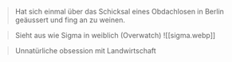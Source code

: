 > Hat sich einmal über das Schicksal eines Obdachlosen in Berlin geäussert und fing an zu weinen.

> Sieht aus wie Sigma in weiblich (Overwatch)
> ![[sigma.webp]]

> Unnatürliche obsession mit Landwirtschaft

 
